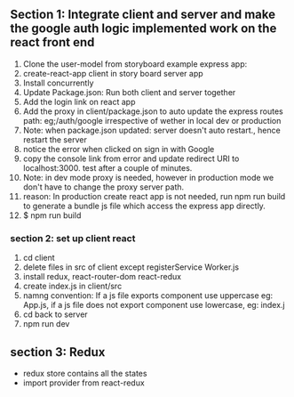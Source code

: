 ## Section 1: Integrate client and server and make the google auth logic implemented work on the react front end

1.  Clone the user-model from storyboard example express app:
2.  create-react-app client in story board server app
3.  Install concurrently
4.  Update Package.json: Run both client and server together
5.  Add the login link on react app
6.  Add the proxy in client/package.json to auto update the express routes path: eg;/auth/google irrespective of wether in local dev or production
7.  Note: when package.json updated: server doesn't auto restart., hence restart the server
8.  notice the error when clicked on sign in with Google
9.  copy the console link from error and update redirect URI to localhost:3000. test after a couple of minutes.
10. Note: in dev mode proxy is needed, however in production mode we don't have to change the proxy server path.
11. reason: In production create react app is not needed, run npm run build to generate a bundle js file which access the express app directly.
12. $ npm run build

### section 2: set up client react

1.  cd client
2.  delete files in src of client except registerService Worker.js
3.  install redux, react-router-dom react-redux
4.  create index.js in client/src
5.  namng convention: If a js file exports component use uppercase eg: App.js, if a js file does not export component use lowercase, eg: index.j
6.  cd back to server
7.  npm run dev

## section 3: Redux

- redux store contains all the states
- import provider from react-redux
